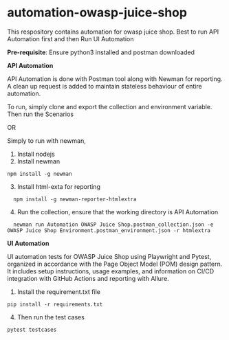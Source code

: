 # automation-owasp-juice-shop

This respository contains automation for owasp juice shop.
Best to run API Automation first and then Run UI Automation

**Pre-requisite**: Ensure python3 installed and postman downloaded

**API Automation**

API Automation is done with Postman tool along with Newman for reporting.
A clean up request is added to maintain stateless behaviour of entire automation.

To run, simply clone and export the collection and environment variable. Then run the Scenarios

OR

Simply to run with newman, 


1. Install nodejs
2. Install newman
  ```
  npm install -g newman
  ```
3. Install html-exta for reporting
 ```
   npm install -g newman-reporter-htmlextra
 ```
4. Run the collection, ensure that the working directory is API Automation
```
  newman run Automation OWASP Juice Shop.postman_collection.json -e OWASP Juice Shop Environment.postman_environment.json -r htmlextra 

```


**UI Automation**


UI automation tests for OWASP Juice Shop using Playwright and Pytest, organized in accordance with the Page Object Model (POM) design pattern. It includes setup instructions, usage examples, and information on CI/CD integration with GitHub Actions and reporting with Allure.

1. Install the requirement.txt file
```
pip install -r requirements.txt
```

4. Then run the test cases

```
pytest testcases
```
